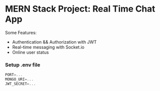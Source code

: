 # MERN Stack Project: Real Time Chat App 


Some Features:

-    Authentication && Authorization with JWT
-    Real-time messaging with Socket.io
-    Online user status 

### Setup .env file

```js
PORT=...
MONGO_URI=...
JWT_SECRET=...
```

